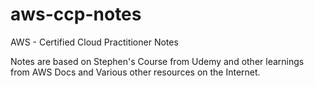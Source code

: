 # aws-ccp-notes
AWS - Certified Cloud Practitioner Notes 

Notes are based on Stephen's Course from Udemy and other learnings from AWS Docs and Various other resources on the Internet.
